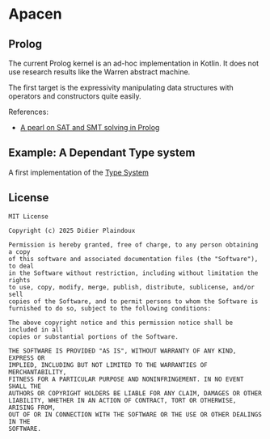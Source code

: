 # Apacen

## Prolog 

The current Prolog kernel is an ad-hoc implementation in Kotlin. 
It does not use research results like the Warren abstract machine.

The first target is the expressivity manipulating data structures
with operators and constructors quite easily.

References: 
- [A pearl on SAT and SMT solving in Prolog](https://www.sciencedirect.com/science/article/pii/S030439751200165X)

## Example: A Dependant Type system

A first implementation of the [Type System](https://github.com/d-plaindoux/apacen/tree/main/src/main/resources)

## License

```text
MIT License

Copyright (c) 2025 Didier Plaindoux

Permission is hereby granted, free of charge, to any person obtaining a copy
of this software and associated documentation files (the "Software"), to deal
in the Software without restriction, including without limitation the rights
to use, copy, modify, merge, publish, distribute, sublicense, and/or sell
copies of the Software, and to permit persons to whom the Software is
furnished to do so, subject to the following conditions:

The above copyright notice and this permission notice shall be included in all
copies or substantial portions of the Software.

THE SOFTWARE IS PROVIDED "AS IS", WITHOUT WARRANTY OF ANY KIND, EXPRESS OR
IMPLIED, INCLUDING BUT NOT LIMITED TO THE WARRANTIES OF MERCHANTABILITY,
FITNESS FOR A PARTICULAR PURPOSE AND NONINFRINGEMENT. IN NO EVENT SHALL THE
AUTHORS OR COPYRIGHT HOLDERS BE LIABLE FOR ANY CLAIM, DAMAGES OR OTHER
LIABILITY, WHETHER IN AN ACTION OF CONTRACT, TORT OR OTHERWISE, ARISING FROM,
OUT OF OR IN CONNECTION WITH THE SOFTWARE OR THE USE OR OTHER DEALINGS IN THE
SOFTWARE.
```
